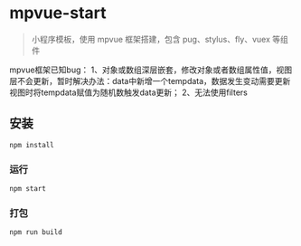 # mpvue-start

> 小程序模板，使用 mpvue 框架搭建，包含 pug、stylus、fly、vuex 等组件

mpvue框架已知bug：
1、对象或数组深层嵌套，修改对象或者数组属性值，视图层不会更新，暂时解决办法：data中新增一个tempdata，数据发生变动需要更新视图时将tempdata赋值为随机数触发data更新；
2、无法使用filters

## 安装
```
npm install
```

### 运行
```
npm start
```

### 打包
```
npm run build
```
